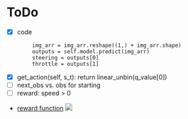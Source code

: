# ToDo


- [x] code
```
        img_arr = img_arr.reshape((1,) + img_arr.shape)
        outputs = self.model.predict(img_arr)
        steering = outputs[0]
        throttle = outputs[1]
```
- [x] get_action(self, s_t): return linear_unbin(q_value[0])
- [ ] next_obs vs. obs for starting
- [ ] reward: speed > 0
- [reward function](https://github.com/tawnkramer/gym-donkeycar/blob/6f04b529f9712f4176c5b78096bc8768b7562dea/gym_donkeycar/envs/donkey_sim.py)
![](https://github.com/Heavy02011/50-donkey/blob/master/VirtualRacingLeague/21917BAC-404B-4342-A573-880DB8889101.jpeg)
